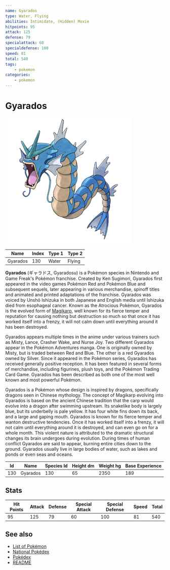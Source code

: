 ```yaml
---
name: Gyarados
type: Water, Flying
abilities: Intimidate, (Hidden) Moxie
hitpoints: 95
attack: 125
defense: 79
specialattack: 60
specialdefense: 100
speed: 81
total: 540
tags:
    - pokemon
categories:
    - pokemon
---
```


# Gyarados


![Gyarados](images/130.png)

| **Name** | **Index** | **Type 1** | **Type 2** |
|----|----|----|----|
| Gyarados | 130 | Water | Flying  |

**Gyarados** (&#x30ae;&#x30e3;&#x30e9;&#x30c9;&#x30b9;, Gyaradosu) is a Pok&#x00e9;mon species in Nintendo and Game Freak's Pok&#x00e9;mon franchise. Created by Ken Sugimori, Gyarados first appeared in the video games Pok&#x00e9;mon Red and Pok&#x00e9;mon Blue and subsequent sequels, later appearing in various merchandise, spinoff titles and animated and printed adaptations of the franchise. Gyarados was voiced by Unsh&#x014d; Ishizuka in both Japanese and English media until Ishizuka died from esophageal cancer. Known as the Atrocious Pok&#x00e9;mon, Gyarados is the evolved form of [Magikarp](Magikarp.md), well known for its fierce temper and reputation for causing nothing but destruction so much so that once it has worked itself into a frenzy, it will not calm down until everything around it has been destroyed.

Gyarados appears multiple times in the anime under various trainers such as Misty, Lance, Crasher Wake, and Nurse Joy. Two different Gyarados appear in the Pok&#x00e9;mon Adventures manga. One is originally owned by Misty, but is traded between Red and Blue. The other is a red Gyarados owned by Silver. Since it appeared in the Pok&#x00e9;mon series, Gyarados has received generally positive reception. It has been featured in several forms of merchandise, including figurines, plush toys, and the Pok&#x00e9;mon Trading Card Game. Gyarados has been described as both one of the most well known and most powerful Pok&#x00e9;mon.

Gyarados is a Pok&#x00e9;mon whose design is inspired by dragons, specifically dragons seen in Chinese mythology. The concept of Magikarp evolving into Gyarados is based on the ancient Chinese tradition that the carp would evolve into a dragon after swimming upstream. Its snakelike body is largely blue, but its underbelly is pale yellow. It has four white fins down its back, and a large and gaping mouth. Gyarados is known for its fierce temper and wanton destructive tendencies. Once it has worked itself into a frenzy, it will not calm until everything around it is destroyed, and can even go on for a whole month. This violent nature is attributed to the dramatic structural changes its brain undergoes during evolution. During times of human conflict Gyarados are said to appear, burning entire cities down to the ground. Gyarados usually live in large bodies of water, such as lakes and ponds or even seas and oceans.



| **Id** | **Name** | **Species Id** | **Height dm** | **Weight hg** | **Base Experience** |
|--------|----------|----------------|------------|------------|---------------------|
| 130 | Gyarados | 130 | 65 | 2350 | 189 |



## Stats

| **Hit Points** | **Attack** | **Defense** | **Special Attack** | **Special Defense** | **Speed** | **Total** |
|----------------|------------|-------------|--------------------|---------------------|-----------|-----------|
| 95 | 125 | 79 | 60 | 100 | 81 | 540 |

## See also

- [List of Pokémon](../pokemon.md)
- [National Pokédex](../national_pokedex.md)
- [Pokédex](../pokedex.md)
- [README](../README.md)
